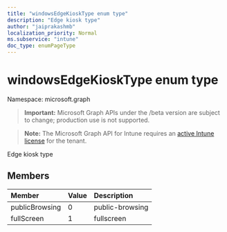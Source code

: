 ```yaml
---
title: "windowsEdgeKioskType enum type"
description: "Edge kiosk type"
author: "jaiprakashmb"
localization_priority: Normal
ms.subservice: "intune"
doc_type: enumPageType
---
```


# windowsEdgeKioskType enum type

Namespace: microsoft.graph
> **Important:** Microsoft Graph APIs under the /beta version are subject to change; production use is not supported.

> **Note:** The Microsoft Graph API for Intune requires an [active Intune license](https://go.microsoft.com/fwlink/?linkid=839381) for the tenant.


Edge kiosk type

## Members
|Member|Value|Description|
|:---|:---|:---|
|publicBrowsing|0|public-browsing|
|fullScreen|1|fullscreen|
